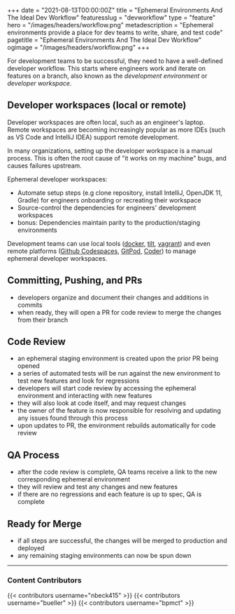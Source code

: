 +++
date = "2021-08-13T00:00:00Z"
title = "Ephemeral Environments And The Ideal Dev Workflow"
featuresslug = "devworkflow"
type = "feature"
hero = "/images/headers/workflow.png"
metadescription = "Ephemeral environments provide a place for dev teams to write, share, and test code"
pagetitle = "Ephemeral Environments And The Ideal Dev Workflow"
ogimage = "/images/headers/workflow.png"
+++

For development teams to be successful, they need to have a well-defined developer workflow. This starts where engineers work and iterate on features on a branch, also known as the _development environment_ or _developer workspace_.

## Developer workspaces (local or remote)

Developer workspaces are often local, such as an engineer's laptop. Remote workspaces are becoming increasingly popular as more IDEs (such as VS Code and IntelliJ IDEA) support remote development.

In many organizations, setting up the developer workspace is a manual process. This is often the root cause of "it works on my machine" bugs, and causes failures upstream.

Ephemeral developer workspaces:

- Automate setup steps (e.g clone repository, install IntelliJ, OpenJDK 11, Gradle) for engineers onboarding or recreating their workspace
- Source-control the dependencies for engineers' development workspaces
- bonus: Dependencies maintain parity to the production/staging environments

Development teams can use local tools (<a href="https://www.docker.com/why-docker" target="_blank">docker</a>, <a href="https://tilt.dev" target="_blank">tilt</a>, <a href="https://www.vagrantup.com/" target="_blank">vagrant</a>) and even remote platforms (<a href="https://github.com/features/codespaces" target="_blank">Github Codespaces</a>, <a href="https://gitpod.io" target="_blank">GitPod</a>, <a href="https://coder.com" target="_blank">Coder</a>) to manage ephemeral developer workspaces.

## Committing, Pushing, and PRs

- developers organize and document their changes and additions in commits
- when ready, they will open a PR for code review to merge the changes from their branch

## Code Review

- an ephemeral staging environment is created upon the prior PR being opened
- a series of automated tests will be run against the new environment to test new features and look for regressions
- developers will start code review by accessing the ephemeral environment and interacting with new features
- they will also look at code itself, and may request changes
- the owner of the feature is now responsible for resolving and updating any issues found through this process
- upon updates to PR, the environment rebuilds automatically for code review

## QA Process

- after the code review is complete, QA teams receive a link to the new corresponding ephemeral environment
- they will review and test any changes and new features
- if there are no regressions and each feature is up to spec, QA is complete

## Ready for Merge

- if all steps are successful, the changes will be merged to production and deployed
- any remaining staging environments can now be spun down

---

### Content Contributors

{{< contributors username="nbeck415" >}}
{{< contributors username="bueller" >}}
{{< contributors username="bpmct" >}}
